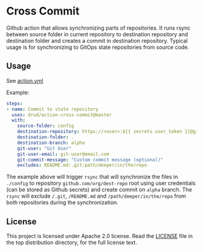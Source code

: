 # Cross Commit

Github action that allows synchronizing parts of repositories. It runs rsync
between source folder in current repository to destination repository and
destination folder and creates a commit in destination repository. Typical
usage is for synchronizing to GitOps state repositories from source code.

## Usage

See [action.yml](action.yml)

Example:

```yaml
steps:
- name: Commit to state repository
  uses: drud/action-cross-commit@master
  with:
    source-folder: config
    destination-repository: https://<user>:${{ secrets.user_token }}@github.com/org/dest-repo
    destination-folder: .
    destination-branch: alpha
    git-user: "Git User"
    git-user-email: git-user@email.com
    git-commit-message: "Custom commit message (optional)"
    excludes: README.md:.git:path/deeper/in/the/repo
```

The example above will trigger `rsync` that will synchronize the files in
`./config` to repository `github.com/org/dest-repo` root using user credentials
(can be stored as Github secrets) and create commit on `alpha` branch. The
`rsync` will exclude `/.git`, `/README.md` and `/path/deeper/in/the/repo` from
both repositories during the synchronization.

## License

This project is licensed under Apache 2.0 license. Read the [LICENSE](LICENSE)
file in the top distribution directory, for the full license text.

